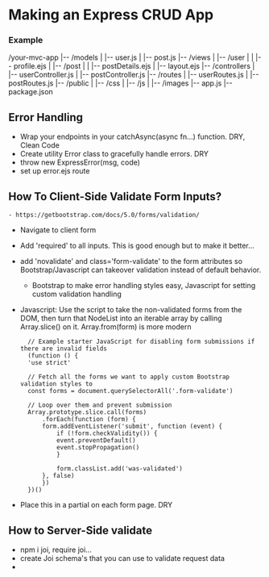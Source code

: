 # Making an Express CRUD App

### Example
/your-mvc-app
|-- /models
|   |-- user.js
|   |-- post.js
|-- /views
|   |-- /user
|   |   |-- profile.ejs
|   |-- /post
|   |   |-- postDetails.ejs
|   |-- layout.ejs
|-- /controllers
|   |-- userController.js
|   |-- postController.js
|-- /routes
|   |-- userRoutes.js
|   |-- postRoutes.js
|-- /public
|   |-- /css
|   |-- /js
|   |-- /images
|-- app.js
|-- package.json

## Error Handling

- Wrap your endpoints in your catchAsync(async fn...) function. DRY, Clean Code
- Create utility Error class to gracefully handle errors. DRY
- throw new ExpressError(msg, code)
- set up error.ejs route
## How To Client-Side Validate Form Inputs?

    - https://getbootstrap.com/docs/5.0/forms/validation/

- Navigate to client form
- Add 'required' to all inputs. This is good enough but to make it better...
- add 'novalidate' and class='form-validate' to the form attributes so Bootstrap/Javascript can takeover validation instead of default behavior.

    - Bootstrap to make error handling styles easy, Javascript for setting custom validation handling

- Javascript: Use the script to take the non-validated forms from the DOM, then turn that NodeList into an iterable array by calling Array.slice() on it. Array.from(form) is more modern
        
        // Example starter JavaScript for disabling form submissions if there are invalid fields
        (function () {
        'use strict'

        // Fetch all the forms we want to apply custom Bootstrap validation styles to
        const forms = document.querySelectorAll('.form-validate')

        // Loop over them and prevent submission
        Array.prototype.slice.call(forms)
            .forEach(function (form) {
            form.addEventListener('submit', function (event) {
                if (!form.checkValidity()) {
                event.preventDefault()
                event.stopPropagation()
                }

                form.classList.add('was-validated')
            }, false)
            })
        })()

-  Place this in a partial on each form page. DRY

## How to Server-Side validate
- npm i joi, require joi...
- create Joi schema's that you can use to validate request data
- 